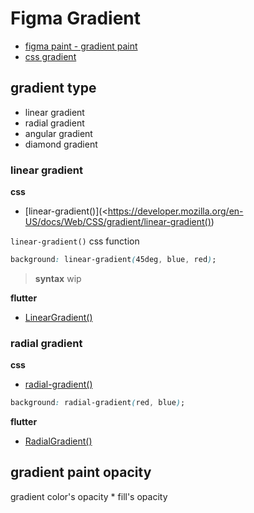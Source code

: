 # Figma Gradient

- [figma paint - gradient paint](https://www.figma.com/plugin-docs/api/Paint/#gradientpaint)
- [css gradient](https://developer.mozilla.org/en-US/docs/Web/CSS/gradient)

## gradient type

- linear gradient
- radial gradient
- angular gradient
- diamond gradient

### linear gradient

**css**

- [linear-gradient()](<https://developer.mozilla.org/en-US/docs/Web/CSS/gradient/linear-gradient())

`linear-gradient()` css function

```css
background: linear-gradient(45deg, blue, red);
```

> **syntax**
> wip

**flutter**

- [LinearGradient()](https://api.flutter.dev/flutter/painting/LinearGradient-class.html)

### radial gradient

**css**

- [radial-gradient()](<https://developer.mozilla.org/en-US/docs/Web/CSS/gradient/radial-gradient()>)

```css
background: radial-gradient(red, blue);
```

**flutter**

- [RadialGradient()](https://api.flutter.dev/flutter/painting/RadialGradient-class.html)

## gradient paint opacity

gradient color's opacity \* fill's opacity
